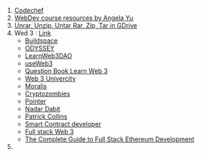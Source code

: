 1. [Codechef](https://www.codechef.com/users/iit2019125)
2. [WebDev course resources by Angela Yu](https://www.appbrewery.co/p/web-development-course-resources/)
3. [Unrar, Unzip, Untar Rar, Zip, Tar in GDrive](https://colab.research.google.com/github/sudo-ken/compress-decompress-in-Google-Drive/blob/master/Unrar_Unzip_Rar_Zip_in_GDrive.ipynb#scrollTo=YfSkw7IFH2pl)
4. Wed 3 : [Link](https://twitter.com/Param_eth/status/1505483846489604096?t=FB32O-AME8xlNKQhPISVXQ&s=19)
   - [Buildspace](https://t.co/oCQTTYhxu7)
   - [ODYSSEY](https://t.co/VClpUFascL)
   - [LearnWeb3DAO](https://t.co/I0NLwx2Cvk)
   - [useWeb3](https://t.co/xZvJhRgRdW)
   - [Question Book Learn Web 3](https://t.co/P2Nt3RLWnk)
   - [Web 3 Univercity](https://t.co/ECDaZOSwQU)
   - [Moralis](https://t.co/1EDnHuWinG)
   - [Cryptozombies](https://t.co/4YUxll8P0z)
   - [Pointer](https://t.co/dt2rCCLkF9)
   - [Nadar Dabit](https://t.co/hW4js0laSh)
   - [Patrick Collins](https://t.co/T2RcTsaXQH)
   - [Smart Contract developer](https://t.co/lEqGz4VfHn)
   - [Full stack Web 3](https://t.co/KKwKV0UCWB)
   - [The Complete Guide to Full Stack Ethereum Development](https://t.co/ckN0gV7zB8)
5. 
